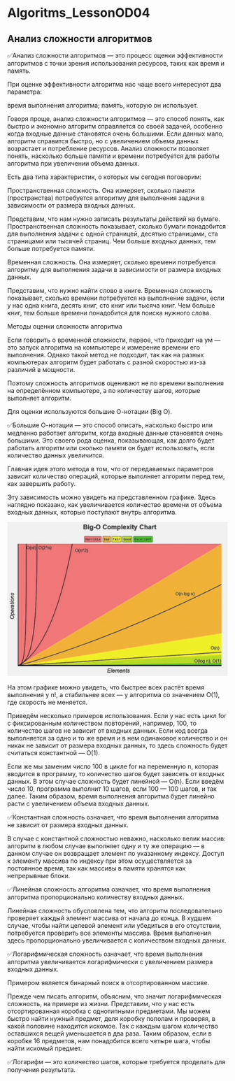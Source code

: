 # Algoritms_LessonOD04
## Анализ сложности алгоритмов

✅Анализ сложности алгоритмов — это процесс оценки эффективности алгоритмов с точки зрения использования ресурсов, таких как время и память.

При оценке эффективности алгоритма нас чаще всего интересуют два параметра:

время выполнения алгоритма;
память, которую он использует.

Говоря проще, анализ сложности алгоритмов — это способ понять, как быстро и экономно алгоритм справляется со своей задачей, особенно когда входные данные становятся очень большими. Если данных мало, алгоритм справится быстро, но с увеличением объема данных возрастает и потребление ресурсов. Анализ сложности позволяет понять, насколько больше памяти и времени потребуется для работы алгоритма при увеличении объема данных.

Есть два типа характеристик, о которых мы сегодня поговорим:

Пространственная сложность. Она измеряет, сколько памяти (пространства) потребуется алгоритму для выполнения задачи в зависимости от размера входных данных.

Представим, что нам нужно записать результаты действий на бумаге. Пространственная сложность показывает, сколько бумаги понадобится для выполнения задачи с одной страницей, десятью страницами, ста страницами или тысячей страниц. Чем больше входных данных, тем больше потребуется памяти.

Временная сложность. Она измеряет, сколько времени потребуется алгоритму для выполнения задачи в зависимости от размера входных данных.

Представим, что нужно найти слово в книге. Временная сложность показывает, сколько времени потребуется на выполнение задачи, если у нас одна книга, десять книг, сто книг или тысяча книг. Чем больше книг, тем больше времени понадобится для поиска нужного слова.

Методы оценки сложности алгоритма

Если говорить о временной сложности, первое, что приходит на ум — это запуск алгоритма на компьютере и измерение времени его выполнения. Однако такой метод не подходит, так как на разных компьютерах алгоритм будет работать с разной скоростью из-за различий в мощности.

Поэтому сложность алгоритмов оценивают не по времени выполнения на определённом компьютере, а по количеству шагов, которые выполняет алгоритм.

Для оценки используются большие О-нотации (Big O).

✅Большие О-нотации — это способ описать, насколько быстро или медленно работает алгоритм, когда входные данные становятся очень большими. Это своего рода оценка, показывающая, как долго будет работать алгоритм или сколько памяти он будет использовать, если количество данных увеличится.

Главная идея этого метода в том, что от передаваемых параметров зависит количество операций, которые выполняет алгоритм перед тем, как завершить работу.

Эту зависимость можно увидеть на представленном графике. Здесь наглядно показано, как увеличивается количество времени от объема входных данных, которые поступают внутрь алгоритма.

![Big-O Complexity Chart](img/chart1.png)

На этом графике можно увидеть, что быстрее всех растёт время выполнения у n!, а стабильнее всех — у алгоритма со значением O(1), где скорость не меняется.

Приведём несколько примеров использования. Если у нас есть цикл for с фиксированным количеством повторений, например, 100, то количество шагов не зависит от входных данных. Если код всегда выполняется за одно и то же время и в нем одинаковое количество и он никак не зависит от размера входных данных, то здесь сложность будет считаться константной — O(1).

Если же мы заменим число 100 в цикле for на переменную n, которая вводится в программу, то количество шагов будет зависеть от входных данных. В этом случае сложность будет линейной — O(n). Если введём число 10, программа выполнит 10 шагов, если 100 — 100 шагов, и так далее. Таким образом, время выполнения алгоритма будет линейно расти с увеличением объема входных данных.

✅Константная сложность означает, что время выполнения алгоритма не зависит от размера входных данных.

В случае с константной сложностью неважно, насколько велик массив: алгоритм в любом случае выполняет одну и ту же операцию — в данном случае он возвращает элемент по указанному индексу. Доступ к элементу массива по индексу при этом осуществляется за постоянное время, так как массивы в памяти хранятся как непрерывные блоки.

✅Линейная сложность алгоритма означает, что время выполнения алгоритма пропорционально количеству входных данных.

Линейная сложность обусловлена тем, что алгоритм последовательно проверяет каждый элемент массива от начала до конца. В худшем случае, чтобы найти целевой элемент или убедиться в его отсутствии, потребуется проверить все элементы массива. Время выполнения здесь пропорционально увеличивается с количеством входных данных.

✅Логарифмическая сложность означает, что время выполнения алгоритма увеличивается логарифмически с увеличением размера входных данных.

Примером является бинарный поиск в отсортированном массиве.

Прежде чем писать алгоритм, объясним, что значит логарифмическая сложность, на примере из жизни. Представим, что у нас есть отсортированная коробка с однотипными предметами. Мы можем быстро найти нужный предмет, деля коробку пополам и проверяя, в какой половине находится искомое. Так с каждым шагом количество оставшихся вещей уменьшается в два раза. Таким образом, если в коробке 16 предметов, нам понадобится всего четыре шага, чтобы найти искомый предмет.

✅Логарифм — это количество шагов, которые требуется проделать для получения результата.

